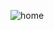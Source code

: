 ![home](https://user-images.githubusercontent.com/75656857/159104350-9db783c4-a76e-4f9f-b238-ce99676b18cf.png)
